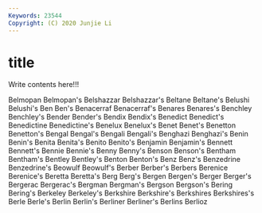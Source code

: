 ```yaml
---
Keywords: 23544
Copyright: (C) 2020 Junjie Li
---
```


# title

Write contents here!!!
 
Belmopan 
Belmopan's
Belshazzar 
Belshazzar's 
Beltane 
Beltane's 
Belushi 
Belushi's 
Ben 
Ben's 
Benacerraf 
Benacerraf's
Benares 
Benares's 
Benchley 
Benchley's 
Bender 
Bender's 
Bendix 
Bendix's 
Benedict 
Benedict's
Benedictine 
Benedictine's 
Benelux 
Benelux's 
Benet 
Benet's 
Benetton 
Benetton's 
Bengal 
Bengal's
Bengali 
Bengali's 
Benghazi 
Benghazi's 
Benin 
Benin's 
Benita 
Benita's 
Benito 
Benito's
Benjamin 
Benjamin's 
Bennett 
Bennett's 
Bennie 
Bennie's 
Benny 
Benny's 
Benson 
Benson's
Bentham 
Bentham's 
Bentley 
Bentley's 
Benton 
Benton's 
Benz 
Benz's 
Benzedrine 
Benzedrine's
Beowulf 
Beowulf's 
Berber 
Berber's 
Berbers 
Berenice 
Berenice's 
Beretta 
Beretta's 
Berg
Berg's 
Bergen 
Bergen's 
Berger 
Berger's 
Bergerac 
Bergerac's 
Bergman 
Bergman's 
Bergson
Bergson's 
Bering 
Bering's 
Berkeley 
Berkeley's 
Berkshire 
Berkshire's 
Berkshires 
Berkshires's 
Berle
Berle's 
Berlin 
Berlin's 
Berliner 
Berliner's 
Berlins 
Berlioz 
